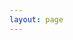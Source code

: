 ```yaml
---
layout: page
---
```

<script setup>
import {
  VPTeamPage,
  VPTeamPageTitle,
  VPTeamMembers,
  VPTeamPageSection
} from 'vitepress/theme'

const hqLeaders = [
	{
    avatar: '/about/hq/2024/nyako.jpeg',
    name: '茂桑',
    title: '社长',
	},
	{
    avatar: '/about/hq/2024/satsuki.jpeg',
    name: '纱月Satsuki',
    title: '指导老师',
	},
]

const hqMembers = [
  {
    avatar: '/about/hq/2024/quq.jpeg',
    name: '-QuQ-',
    title: '演音部部长',
    links: [
      { icon: 'github', link: 'https://github.com/shenxianovo' },
    ]
  },
  {
    avatar: '/about/hq/2024/huihui.jpeg',
    name: '灰灰',
    title: '夏樱乐团团长',
  },
  {
    avatar: '/about/hq/2024/storm.jpeg',
    name: 'storm',
    title: '暗部部长',
  },
  {
    avatar: '/about/hq/2024/wweiyi.jpeg',
    name: 'wweiyi',
    title: '暗部外联组组长',
  },
  {
    avatar: '/about/hq/2024/chiya.jpeg',
    name: '风又千夜',
    title: '暗部秘书组组长',
  },
  {
    avatar: '/about/hq/2024/yy.png',
    name: 'YY',
    title: 'cos部部长',
  },
  {
    avatar: '/about/hq/2024/elenia.jpeg',
    name: '埃兰伊亚-Elenia',
    title: 'cos部副部长',
  },
  {
    avatar: '/about/hq/2024/shuzhi.jpeg',
    name: '树枝',
    title: '编辑部部长',
  },
  {
    avatar: '/about/hq/2024/siguaduntang.jpeg',
    name: '丝瓜炖汤',
    title: '编辑部美编',
  },
  {
    avatar: '/about/hq/2024/sigal.jpeg',
    name: '西加尔',
    title: '演音部歌姬组组长',
  },
  {
    avatar: '/about/hq/2024/scapino.jpeg',
    name: 'scapino',
    title: '演音部配音组组长',
  },
  {
    avatar: '/avatar.png',
    name: '阳',
    title: '夏樱组组长',
  },
]
</script>

<VPTeamPage>
  <VPTeamPageTitle>
    <template #title>2024HQ</template>
    <template #lead>2024-2025学年社团干部</template>
  </VPTeamPageTitle>
  <VPTeamMembers size="medium" :members="hqLeaders" />
  <VPTeamPageSection>
    <template #title>2024HQ成员</template>
    <!-- <template #lead>这是一段文字</template> -->
    <template #members>
      <VPTeamMembers size="small" :members="hqMembers" />
    </template>
  </VPTeamPageSection>
</VPTeamPage>